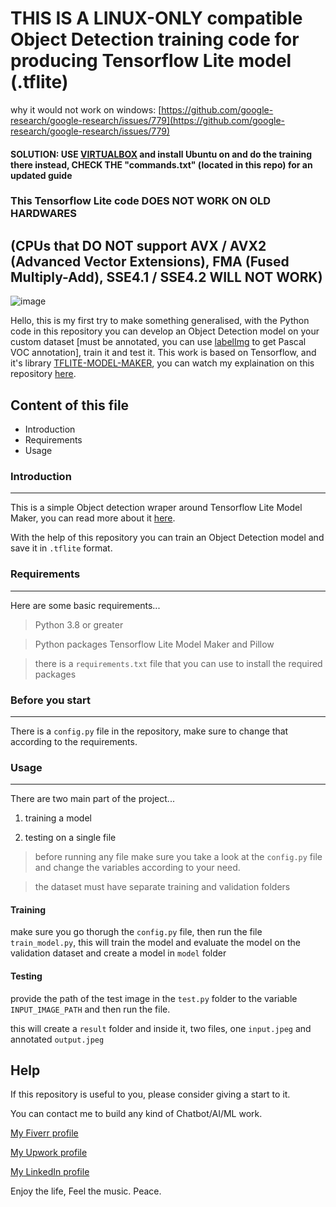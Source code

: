  # THIS IS A LINUX-ONLY compatible Object Detection training code for producing Tensorflow Lite model (.tflite)
 why it would not work on windows: [https://github.com/google-research/google-research/issues/779](https://github.com/google-research/google-research/issues/779)
 #### SOLUTION: USE [VIRTUALBOX](https://www.oracle.com/ph/virtualization/technologies/vm-downloads/virtualbox-downloads.html) and install Ubuntu on and do the training there instead, CHECK THE "commands.txt" (located in this repo) for an updated guide

### This Tensorflow Lite code DOES NOT WORK ON OLD HARDWARES 
## (CPUs that DO NOT support AVX / AVX2 (Advanced Vector Extensions), FMA (Fused Multiply-Add), SSE4.1 / SSE4.2 WILL NOT WORK)

![image](https://github.com/user-attachments/assets/a369e1c0-3f69-4713-ae4a-6004e6e64a8c)

Hello, this is my first try to make something generalised, with the Python code in this repository you can develop an Object Detection model on your custom dataset [must be annotated, you can use [labelImg](https://github.com/tzutalin/labelImg) to get Pascal VOC annotation], train it and test it. This work is based on Tensorflow, and it's library [TFLITE-MODEL-MAKER](https://www.tensorflow.org/lite/api_docs/python/tflite_model_maker), you can watch my explaination on this repository [here](https://youtu.be/Yp5kglvEIZ4).

## Content of this file

* Introduction
* Requirements
* Usage

### Introduction
---

This is a simple Object detection wraper around Tensorflow Lite Model Maker, you can read more about it [here](https://www.tensorflow.org/lite/api_docs/python/tflite_model_maker).

With the help of this repository you can train an Object Detection model and save it in `.tflite` format.

### Requirements
---

Here are some basic requirements...

> Python 3.8 or greater

> Python packages Tensorflow Lite Model Maker and Pillow

> there is a `requirements.txt` file that you can use to install the required packages

### Before you start
---

There is a `config.py` file in the repository, make sure to change that according to the requirements.

### Usage
---

There are two main part of the project...
    
1. training a model
    
2. testing on a single file

> before running any file make sure you take a look at the `config.py` file and change the variables according to your need.

> the dataset must have separate training and validation folders

#### Training

make sure you go thorugh the `config.py` file, then run the file `train_model.py`, this will train the model and evaluate the model on the validation dataset and create a model in `model` folder

#### Testing

provide the path of the test image in the `test.py` folder to the variable `INPUT_IMAGE_PATH` and then run the file.

this will create a `result` folder and inside it, two files, one `input.jpeg` and annotated `output.jpeg`

## Help

If this repository is useful to you, please consider giving a start to it.

You can contact me to build any kind of Chatbot/AI/ML work.

[My Fiverr profile](https://www.fiverr.com/rajkkapadia​)

[My Upwork profile](https://www.upwork.com/freelancers/~0176aeacfcff7f1fc2)

[My LinkedIn profile](https://www.linkedin.com/in/rajkkapadia/)

Enjoy the life, Feel the music.
Peace.
